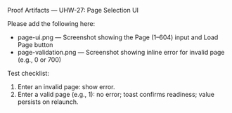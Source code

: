 Proof Artifacts — UHW-27: Page Selection UI

Please add the following here:

- page-ui.png — Screenshot showing the Page (1–604) input and Load Page button
- page-validation.png — Screenshot showing inline error for invalid page (e.g., 0 or 700)

Test checklist:
1) Enter an invalid page: show error.
2) Enter a valid page (e.g., 1): no error; toast confirms readiness; value persists on relaunch.


